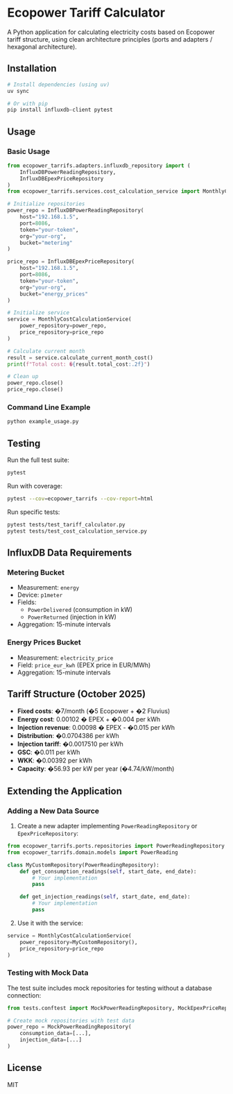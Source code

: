 # Ecopower Tariff Calculator

A Python application for calculating electricity costs based on Ecopower tariff structure, using clean architecture principles (ports and adapters / hexagonal architecture).

## Installation

```bash
# Install dependencies (using uv)
uv sync

# Or with pip
pip install influxdb-client pytest
```

## Usage

### Basic Usage

```python
from ecopower_tarrifs.adapters.influxdb_repository import (
    InfluxDBPowerReadingRepository,
    InfluxDBEpexPriceRepository
)
from ecopower_tarrifs.services.cost_calculation_service import MonthlyCostCalculationService

# Initialize repositories
power_repo = InfluxDBPowerReadingRepository(
    host="192.168.1.5",
    port=8086,
    token="your-token",
    org="your-org",
    bucket="metering"
)

price_repo = InfluxDBEpexPriceRepository(
    host="192.168.1.5",
    port=8086,
    token="your-token",
    org="your-org",
    bucket="energy_prices"
)

# Initialize service
service = MonthlyCostCalculationService(
    power_repository=power_repo,
    price_repository=price_repo
)

# Calculate current month
result = service.calculate_current_month_cost()
print(f"Total cost: �{result.total_cost:.2f}")

# Clean up
power_repo.close()
price_repo.close()
```

### Command Line Example

```bash
python example_usage.py
```

## Testing

Run the full test suite:

```bash
pytest
```

Run with coverage:

```bash
pytest --cov=ecopower_tarrifs --cov-report=html
```

Run specific tests:

```bash
pytest tests/test_tariff_calculator.py
pytest tests/test_cost_calculation_service.py
```

## InfluxDB Data Requirements

### Metering Bucket
- Measurement: `energy`
- Device: `p1meter`
- Fields:
  - `PowerDelivered` (consumption in kW)
  - `PowerReturned` (injection in kW)
- Aggregation: 15-minute intervals

### Energy Prices Bucket
- Measurement: `electricity_price`
- Field: `price_eur_kwh` (EPEX price in EUR/MWh)
- Aggregation: 15-minute intervals

## Tariff Structure (October 2025)

- **Fixed costs**: �7/month (�5 Ecopower + �2 Fluvius)
- **Energy cost**: 0.00102 � EPEX + �0.004 per kWh
- **Injection revenue**: 0.00098 � EPEX - �0.015 per kWh
- **Distribution**: �0.0704386 per kWh
- **Injection tariff**: �0.0017510 per kWh
- **GSC**: �0.011 per kWh
- **WKK**: �0.00392 per kWh
- **Capacity**: �56.93 per kW per year (�4.74/kW/month)

## Extending the Application

### Adding a New Data Source

1. Create a new adapter implementing `PowerReadingRepository` or `EpexPriceRepository`:

```python
from ecopower_tarrifs.ports.repositories import PowerReadingRepository
from ecopower_tarrifs.domain.models import PowerReading

class MyCustomRepository(PowerReadingRepository):
    def get_consumption_readings(self, start_date, end_date):
        # Your implementation
        pass

    def get_injection_readings(self, start_date, end_date):
        # Your implementation
        pass
```

2. Use it with the service:

```python
service = MonthlyCostCalculationService(
    power_repository=MyCustomRepository(),
    price_repository=price_repo
)
```

### Testing with Mock Data

The test suite includes mock repositories for testing without a database connection:

```python
from tests.conftest import MockPowerReadingRepository, MockEpexPriceRepository

# Create mock repositories with test data
power_repo = MockPowerReadingRepository(
    consumption_data=[...],
    injection_data=[...]
)
```

## License

MIT
